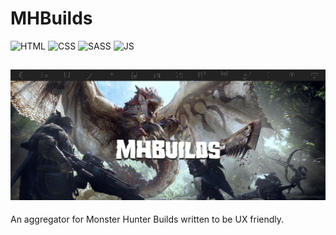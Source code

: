 # MHBuilds
![HTML](https://raw.githubusercontent.com/AliBahaari/Badge/master/HTML.png) ![CSS](https://raw.githubusercontent.com/AliBahaari/Badge/master/CSS.png)  ![SASS](https://raw.githubusercontent.com/AliBahaari/Badge/master/Sass.png) ![JS](https://raw.githubusercontent.com/AliBahaari/Badge/master/JavaScript.png)

![image_of_site](site.png)
---
An aggregator for Monster Hunter Builds written to be UX friendly.


